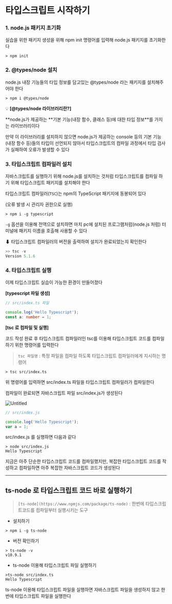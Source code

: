 # 타입스크립트 시작하기

### 1. **node.js 패키지 초기화**

실습을 위한 패키지 생성을 위해 npm init 명령어를 입력해 node.js 패키지를 초기화한다

```shell
> npm init
```

### 2. **@types/node 설치**

node.js 내장 기능들의 타입 정보를 담고있는 @types/node 라는 패키지를 설치해주어야 한다

```shell
> npm i @types/node
```

<aside>

💡 **[@types/node 라이브러리란?]**

**node.js가 제공하는 **기본 기능(내장 함수, 클래스 등)에 대한 타입 정보\*\*를 가지는 라이브러리이다

만약 이 라이브러리를 설치하지 않으면 node.js가 제공하는 console 등의 기본 기능(내장 함수 등)들의 타입이 선언되지 않아서 타입스크립트의 컴파일 과정에서 타입 검사가 실패하여 오류가 발생할 수 있다

</aside>

### 3. **타입스크립트 컴파일러 설치**

자바스크립트를 실행하기 위해 node.js를 설치하는 것처럼 타입스크립트를 컴파일 하기 위해 타입스크립트 패키지를 설치해야 한다

타입스크립트 컴파일러(`TSC`)는 npm의 TypeScript 패키지에 동봉되어 있다

(오류 발생 시 관리자 권한으로 실행)

```shell
> npm i -g typescript
```

`-g` 옵션을 이용해 전역으로 설치하면 마치 pc에 설치된 프로그램처럼(node.js 처럼) 터미널에 패키지 이름을 호출해 사용할 수 있다

⬇ 타입스크립트 컴파일러의 버전을 출력하여 설치가 완료되었는지 확인한다

```jsx
>> tsc -v
Version 5.1.6
```

### 4. **타입스크립트 실행**

이제 타입스크립트 실습이 가능한 환경이 만들어졌다

**[typescript 파일 생성]**

```typescript
// src/index.ts 파일

console.log('Hello Typescript');
const a: number = 1;
```

**[tsc 로 컴파일 및 실행]**

코드 작성 완료 후 타입스크립트 컴파일러인 tsc를 이용해 타입스크립트 코드를 컴파일하기 위한 명령어를 입력한다

> `tsc 파일명` : 특정 파일을 컴파일 하도록 타입스크립트 컴파일러에게 지시하는 명령어

```shell
> tsc src/index.ts
```

위 명령어를 입력하면 src/index.ts 파일을 타입스크립트 컴파일러가 컴파일한다

컴파일이 완료되면 자바스크립트 파일 src/index.js가 생성된다

![Untitled](https://s3-us-west-2.amazonaws.com/secure.notion-static.com/52fafd97-29a0-4777-9b55-c19e8be7563d/Untitled.png)

```javascript
// src/index.js

console.log('Hello Typescript');
var a = 1;
```

src/index.js 를 실행하면 다음과 같다

```shell
> node src/index.js
Hello Typescript
```

지금은 아주 단순한 타입스크립트 코드를 컴파일했지만, 복잡한 타입스크립트 코드를 작성하고 컴파일하면 아주 복잡한 자바스크립트 코드가 생성된다

---

## ts-node 로 타입스크립트 코드 바로 실행하기

> `[ts-node](https://www.npmjs.com/package/ts-node)`
> : 한번에 타입스크립트코드를 컴파일부터 실행시키는 도구

- 설치하기

```shell
> npm i -g ts-node
```

- 버전 확인하기

```shell
> ts-node -v
v10.9.1
```

- ts-node 이용해 타입스크립트 파일 실행하기

```shell
>ts-node src/index.ts
Hello Typescript
```

ts-node 이용해 타입스크립트 파일을 실행하면 자바스크립트 파일을 생성하지 않고 한번에 타입스크립트 파일을 실행한다
